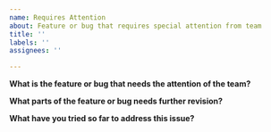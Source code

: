 ```yaml
---
name: Requires Attention
about: Feature or bug that requires special attention from team
title: ''
labels: ''
assignees: ''

---
```


**What is the feature or bug that needs the attention of the team?**

**What parts of the feature or bug needs further revision?**

**What have you tried so far to address this issue?**
